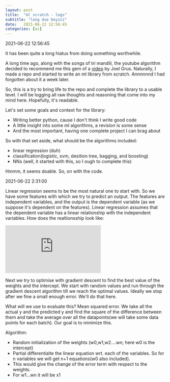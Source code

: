 ```yaml
---
layout: post
title:  "ml scratch - logs"
subtitle: "long due boyzzz"
date:   2021-06-22 12:56:45
categories: [ai]
---
```


2021-06-22 12:56:45

It has been quite a long hiatus from doing something worthwhile.

A long time ago, along with the songs of tri mandili, the youtube algorithm decided to recommend me this gem of a [video](https://www.youtube.com/watch?v=o64FV-ez6Gw) by Joel Grus. Naturally,  I made a repo and started to write an ml library from scratch. Annnnnnd I had forgotten about it a week later.

So, this is a try to bring life to the repo and complete the library to a usable level. I will be logging all raw thoughts and reasoning that come into my mind here. Hopefully, it's readable.

Let's set some goals and context for the library:
-	Writing better python, cause I don't think I write good code
-	A little insight into some ml algorithms, a revision is some sense
-	And the most important, having one complete project I can brag about

So with that set aside, what should be the algorithms included:
-	linear regression (duh)
-	classification(logistic, svm, desition tree, bagging, and boosting)
-	NNs (well, it started with this, so I ough to complete this)

Hmmm, it seems doable. So, on with the code.

2021-06-22 2:31:00

Linear regression seems to be the most natural one to start with. So we have some features with which we try to predict an output. The features are independent variables, and the output is the dependent variable (as we suppose it's dependent on the features).  Linear regression assumes that the dependent variable has a linear relationship with the independent variables. How does the realtionsship look like:

![](http://www.sciweavers.org/tex2img.php?eq=y%20%3D%20%20m_%7B1%7D%20%20x_%7B1%7D%20%2B%20%20m_%7B2%7D%20%20x_%7B2%7D%20%2B%20...%20%2B%20m_%7Bn%7D%20%20x_%7Bn%7D&bc=White&fc=Black&im=jpg&fs=12&ff=arev&edit=0)

Next we try to optimise with gradient descent to find the best value of the weights and the intercept. We start with random values and run through the gradient descent algorithm till we reach the optimal values. Ideally we stop after we fine a small enough error. We'll do that here.

What will we use to evaluate this? Mean squared error. We take all the actual y and the predicted y and find the square of the difference between them and take the average over all the datapoints(we will take some data points for each batch). Our goal is to minimize this. 

Algorithm:
-   Random initialization of the weights (w0,w1,w2....wn; here w0 is the intercept)
-   Partial differentialte the linear equation wrt. each of the variables. So for n variables we will get n+1 equations(w0 also included).
-    This would give the change of the error term with respect to the weights.
-   For w1...wn it will be x1